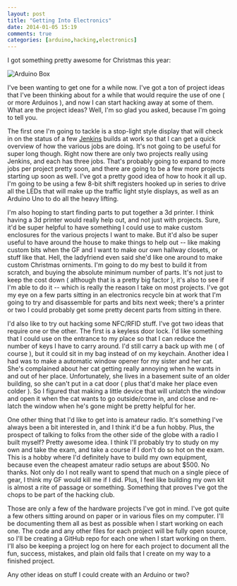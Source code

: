 ```yaml
---
layout: post
title: "Getting Into Electronics"
date: 2014-01-05 15:19
comments: true
categories: [arduino,hacking,electronics]
---
```


I got something pretty awesome for Christmas this year:

![Arduino Box](/images/arduino.jpg)

<!-- more -->

I've been wanting to get one for a while now. I've got a ton of project ideas that I've been thinking about for a while that would require the use of one ( or more Arduinos ), and now I can start hacking away at some of them. What are the project ideas? Well, I'm so glad you asked, because I'm going to tell you.

The first one I'm going to tackle is a stop-light style display that will check in on the status of a few [Jenkins][1] builds at work so that I can get a quick overview of how the various jobs are doing. It's not going to be useful for super long though. Right now there are only two projects really using Jenkins, and each has three jobs. That's probably going to expand to more jobs per project pretty soon, and there are going to be a few more projects starting up soon as well. I've got a pretty good idea of how to hook it all up. I'm going to be using a few 8-bit shift registers hooked up in series to drive all the LEDs that will make up the traffic light style displays, as well as an Arduino Uno to do all the heavy lifting.

I'm also hoping to start finding parts to put together a 3d printer. I think having a 3d printer would really help out, and not just with projects. Sure, it'd be super helpful to have something I could use to make custom enclosures for the various projects I want to make. But it'd also be super useful to have around the house to make things to help out -- like making custom bits when the GF and I want to make our own hallway closets, or stuff like that. Hell, the ladyfriend even said she'd like one around to make custom Christmas orniments. I'm going to do my best to build it from scratch, and buying the absolute minimum number of parts. It's not just to keep the cost down ( although that is a pretty big factor ), it's also to see if I'm able to do it -- which is really the reason I take on most projects. I've got my eye on a few parts sitting in an electronics recycle bin at work that I'm going to try and disassemble for parts and bits next week; there's a printer or two I could probably get some pretty decent parts from sitting in there.

I'd also like to try out hacking some NFC/RFID stuff. I've got two ideas that require one or the other. The first is a keyless door lock. I'd like something that I could use on the entrance to my place so that I can reduce the number of keys I have to carry around. I'd still carry a back up with me ( of course ), but it could sit in my bag instead of on my keychain. Another idea I had was to make a automatic window opener for my sister and her cat. She's complained about her cat getting really annoying when he wants in and out of her place. Unfortunately, she lives in a basement suite of an older building, so she can't put in a cat door ( plus that'd make her place even colder ). So I figured that making a little device that will unlatch the window and open it when the cat wants to go outside/come in, and close and re-latch the window when he's gone might be pretty helpful for her.

One other thing that I'd like to get into is amateur radio. It's something I've always been a bit interested in, and I think it'd be a fun hobby. Plus, the prospect of talking to folks from the other side of the globe with a radio I built myself? Pretty awesome idea. I think I'll probably try to study on my own and take the exam, and take a course if I don't do so hot on the exam. This is a hobby where I'd definitely have to build my own equipment, because even the cheapest amateur radio setups are about $500. No thanks. Not only do I not really want to spend that much on a single piece of gear, I think my GF would kill me if I did. Plus, I feel like building my own kit is almost a rite of passage or something. Something that proves I've got the chops to be part of the hacking club.

Those are only a few of the hardware projects I've got in mind. I've got quite a few others sitting around on paper or in various files on my computer. I'll be documenting them all as best as possible when I start working on each one. The code and any other files for each project will be fully open source, so I'll be creating a GitHub repo for each one when I start working on them. I'll also be keeping a project log on here for each project to document all the fun, success, mistakes, and plain old fails that I create on my way to a finished project.

Any other ideas on stuff I could create with an Arduino or two?

[1]: http://jenkins-ci.org/
